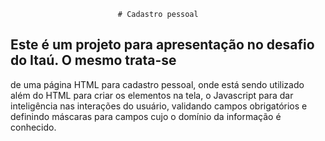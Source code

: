 							# Cadastro pessoal

## Este é um projeto para apresentação no desafio do Itaú. O mesmo trata-se
de uma página HTML para cadastro pessoal, onde está sendo utilizado além do HTML para criar
os elementos na tela, o Javascript para dar inteligência nas interações do usuário, validando campos obrigatórios e definindo máscaras para
campos cujo o domínio da informação é conhecido.